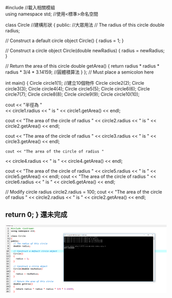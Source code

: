 #include <iostream> //載入相關模組  
using namespace std; //使用<標準>命名空間

class Circle //建構形狀
{
public: //大眾用法
  // The radius of this circle
  double radius;

  // Construct a default circle object
  Circle()
  {
    radius = 1;
  }

  // Construct a circle object
  Circle(double newRadius)
  {
    radius = newRadius;
  }

  // Return the area of this circle
  double getArea()
  {
   return radius * radius * radius * 3/4 * 3.14159; //圓體積算法
  }
};  // Must place a semicolon here

int main()
{
  Circle circle1(1);  //建立10個物件
  Circle circle2(2);
  Circle circle3(3);
  Circle circle4(4);
  Circle circle5(5);
  Circle circle6(6);
  Circle circle7(7);
  Circle circle8(8);
  Circle circle9(9);
  Circle circle10(10);

  cout << "半徑為 "  
  << circle1.radius << " is " << circle1.getArea() << endl;
  
  cout << "The area of the circle of radius "
    << circle2.radius << " is " << circle2.getArea() << endl;
    
  cout << "The area of the circle of radius "
    << circle3.radius << " is " << circle3.getArea() << endl;
    
    cout << "The area of the circle of radius "  
  << circle4.radius << " is " << circle4.getArea() << endl;
  
  cout << "The area of the circle of radius "
    << circle5.radius << " is " << circle5.getArea() << endl;
  cout << "The area of the circle of radius "
    << circle6.radius << " is " << circle6.getArea() << endl;
    
    
    
    
    
    
    

  // Modify circle radius
  circle2.radius = 100;
  cout << "The area of the circle of radius "
    << circle2.radius << " is " << circle2.getArea() << endl;

  return 0;
}
還未完成
---

![result](picture/擷取.PNG)
